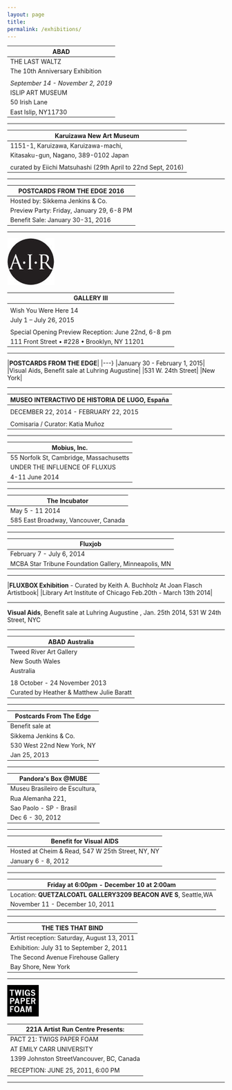 ```yaml
---
layout: page
title: 
permalink: /exhibitions/
---
```


|**ABAD**|
|----|
|THE LAST WALTZ|
|The 10th Anniversary Exhibition|
||
|*September 14 - November 2, 2019*|
|ISLIP ART MUSEUM|
|50 Irish Lane|
|East Islip, NY11730|

---

|**Karuizawa New Art Museum**|
|----|
|1151-1, Karuizawa, Karuizawa-machi,| 
|Kitasaku-gun, Nagano, 389-0102 Japan|
||
|curated by Eiichi Matsuhashi (29th April to 22nd Sept, 2016)|

---

|**POSTCARDS FROM THE EDGE 2016**|
|----|
|Hosted by: Sikkema Jenkins & Co.|
|Preview Party: Friday, January 29, 6-8 PM|
|Benefit Sale: January 30-31, 2016|

---

![AIR](/air.jpg)

|**GALLERY III**|
|---|
||
|Wish You Were Here 14|
|July 1 – July 26, 2015|
||
|Special Opening Preview Reception: June 22nd, 6-8 pm|
|111 Front Street • #228 • Brooklyn, NY 11201|

---

|**POSTCARDS FROM THE EDGE**|
|---}
|January 30 - February 1, 2015|
|Visual Aids, Benefit sale at Luhring Augustine|
|531 W. 24th Street|
|New York|

---

|**MUSEO INTERACTIVO DE HISTORIA DE LUGO, España**|
|---|
||
|DECEMBER 22, 2014 - FEBRUARY 22, 2015|
||
|Comisaria / Curator: Katia Muñoz|

---

|**Mobius, Inc.**|
|---|
|55 Norfolk St, Cambridge, Massachusetts|
|UNDER THE INFLUENCE OF FLUXUS|
|4-11 June 2014|

---

|**The Incubator**|
|---|
|May 5 - 11 2014|
|585 East Broadway, Vancouver, Canada|

---

|**Fluxjob**|
|---|
|February 7 - July 6, 2014|
|MCBA Star Tribune Foundation Gallery, Minneapolis, MN|

---

|**FLUXBOX Exhibition** - Curated by Keith A. Buchholz At Joan Flasch Artistbook|
|Library Art Institute of Chicago  Feb.20th - March 13th 2014|

---

**Visual Aids**, Benefit sale at Luhring Augustine , Jan. 25th 2014, 531 W 24th Street, NYC

---

|**ABAD Australia**|
|---|
|Tweed River Art Gallery|
|New South Wales|
|Australia|
||
|18 October - 24 November 2013|
|Curated by Heather & Matthew Julie Baratt|

---

|**Postcards From The Edge**|
|---|
|Benefit sale at|
|Sikkema Jenkins & Co.|
|530 West 22nd New York, NY|
|Jan 25, 2013|

---

|**Pandora's Box @MUBE**|
|---|
|Museu Brasileiro de Escultura,|
|Rua Alemanha 221,|
|Sao Paolo - SP - Brasil|
|Dec 6 - 30, 2012|

---

|**Benefit for Visual AIDS**|
|---|
|Hosted at Cheim & Read, 547 W 25th Street, NY, NY|
|January 6 - 8, 2012|

---

|Friday at 6:00pm - December 10 at 2:00am|
|---|
|Location: **QUETZALCOATL GALLERY3209 BEACON AVE S**, Seattle,WA|
|November 11 - December 10, 2011|

---

|**THE TIES THAT BIND**|
|---|
|Artist reception: Saturday, August 13, 2011|
|Exhibition: July 31 to September 2, 2011|
|The Second Avenue Firehouse Gallery|
|Bay Shore, New York|

---

![TWIGS](/twigs.gif)


|221A Artist Run Centre Presents:|
|---|
|PACT 21: TWIGS PAPER FOAM|
|AT EMILY CARR UNIVERSITY|
|1399 Johnston StreetVancouver, BC, Canada|
||
|RECEPTION: JUNE 25, 2011, 6:00 PM|

---





